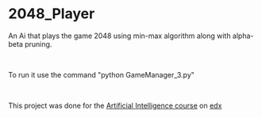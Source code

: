 # 2048_Player
An Ai that plays the game 2048 using min-max algorithm along with alpha-beta pruning.

<br/>

To run it use the command "python GameManager_3.py"

<br/>

This project was done for the [Artificial Intelligence course](https://www.edx.org/course/artificial-intelligence-ai) on [edx](https://www.edx.org/)
